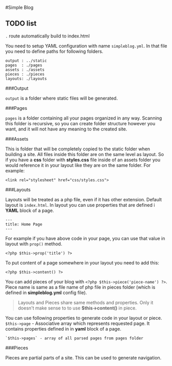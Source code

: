 #Simple Blog

## TODO list

`.` route automatically build to index.html

You need to setup YAML configuration with name `simpleblog.yml`. In that file you need to define paths for following
folders. 

	output : ../static
	pages  : ./pages
	assets : ./assets
	pieces : ./pieces
	layouts: ./layouts

###Output

`output` is a folder where static files will be generated.

###Pages

`pages` is a folder containing all your pages organized in any way. Scanning this folder is recursive, so you can
create folder structure however you want, and it will not have any meaning to the created site.

###Assets

This is folder that will be completely copied to the static folder when building a site. All files inside this
folder are on the same level as layout. So if you have a __css__ folder with __styles.css__ file inside of an
assets folder you would reference it in your layout like they are on the same folder. For example:

	<link rel="stylesheet" href="css/styles.css">

###Layouts

Layouts will be treated as a php file, even if it has other extension. Default layout is `index.html`.
In layout you can use properties that are defined i **YAML** block of a page.

	---
	title: Home Page
	---
For example if you have above code in your page, you can use that value in layout with `prop()` method.

	<?php $this->prop('title') ?>

To put content of a page somewhere in your layout you need to add this:

	<?php $this->content() ?>

You can add pieces of your blog with `<?php $this->piece('piece-name') ?>`. Piece name is same
as a file name of php file in pieces folder (which is defined in **simpleblog.yml** config file).

> Layouts and Pieces share same methods and properties. Only it doesn't make sense to to use __$this->content()__
> in piece.

You can use following properties to generate code in your layout or piece.
	`$this->page` - Associative array which represents requested page. It contains properties defined in in **yaml**
	block of a page. 

	`$this->pages` - array of all parsed pages from pages folder


###Pieces

Pieces are partial parts of a site. This can be used to generate navigation.
